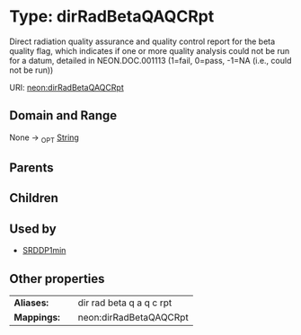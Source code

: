 
# Type: dirRadBetaQAQCRpt


Direct radiation quality assurance and quality control report for the beta quality flag, which indicates if one or more quality analysis could not be run for a datum, detailed in NEON.DOC.001113 (1=fail, 0=pass, -1=NA (i.e., could not be run))

URI: [neon:dirRadBetaQAQCRpt](https://data.neonscience.org/dirRadBetaQAQCRpt)


## Domain and Range

None ->  <sub>OPT</sub> [String](types/String.md)

## Parents


## Children


## Used by

 * [SRDDP1min](SRDDP1min.md)

## Other properties

|  |  |  |
| --- | --- | --- |
| **Aliases:** | | dir rad beta q a q c rpt |
| **Mappings:** | | neon:dirRadBetaQAQCRpt |

